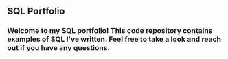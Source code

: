 ## SQL Portfolio
### Welcome to my SQL portfolio! This code repository contains examples of SQL I've written. Feel free to take a look and reach out if you have any questions.

